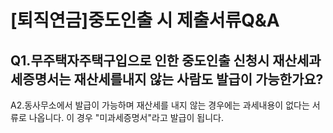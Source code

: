 # [퇴직연금]중도인출 시 제출서류Q&A
## Q1.무주택자주택구입으로 인한 중도인출 신청시 재산세과세증명서는 재산세를내지 않는 사람도 발급이 가능한가요?
A2.동사무소에서 발급이 가능하며 재산세를 내지 않는 경우에는 과세내용이 없다는 서류로 나옵니다.
이 경우 "미과세증명서"라고 발급이 됩니다.
